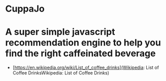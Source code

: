 # CuppaJo
# A super simple javascript recommendation engine to help you find the right caffeinated beverage

- [https://en.wikipedia.org/wiki/List_of_coffee_drinks](Wikipedia: List of Coffee DrinksWikipedia: List of Coffee Drinks)
